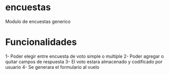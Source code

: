 encuestas
=========

Modulo de encuestas generico

Funcionalidades
===============

1- Poder elegir entre encuesta de voto simple o multiple
2- Poder agregar o quitar campos de respuesta
3- El voto estara almacenado y codificado por usuario
4- Se generara el formulario al vuelo
